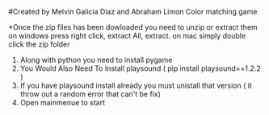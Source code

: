 #Created by Melvin Galicia Diaz and Abraham Limon
Color matching game

*Once the zip files has been dowloaded you need to unzip or extract them
 on windows press right click, extract All, extract.
 on mac simply double click the zip folder
1) Along with python you need to install pygame
2) You Would Also Need To Install playsound ( pip install playsound==1.2.2 )
3) If you have playsound install already you must unistall that version ( it throw out a random error that can't be fix)
4) Open mainmenue to start
